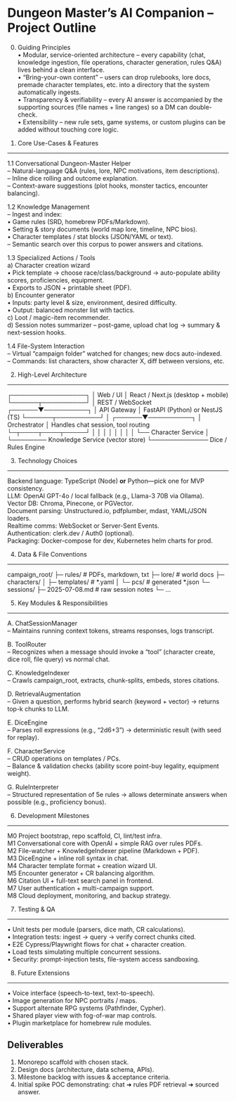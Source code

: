 Dungeon Master’s AI Companion – Project Outline
==============================================

0. Guiding Principles  
   • Modular, service-oriented architecture – every capability (chat, knowledge ingestion, file operations, character generation, rules Q&A) lives behind a clean interface.  
   • “Bring-your-own content” – users can drop rulebooks, lore docs, premade character templates, etc. into a directory that the system automatically ingests.  
   • Transparency & verifiability – every AI answer is accompanied by the supporting sources (file names + line ranges) so a DM can double-check.  
   • Extensibility – new rule sets, game systems, or custom plugins can be added without touching core logic.

1. Core Use-Cases & Features
------------------------------------------------------------------
1.1 Conversational Dungeon-Master Helper  
      – Natural-language Q&A (rules, lore, NPC motivations, item descriptions).  
      – Inline dice rolling and outcome explanation.  
      – Context-aware suggestions (plot hooks, monster tactics, encounter balancing).

1.2 Knowledge Management  
      – Ingest and index:  
        • Game rules (SRD, homebrew PDFs/Markdown).  
        • Setting & story documents (world map lore, timeline, NPC bios).  
        • Character templates / stat blocks (JSON/YAML or text).  
      – Semantic search over this corpus to power answers and citations.

1.3 Specialized Actions / Tools  
      a) Character creation wizard  
         • Pick template → choose race/class/background → auto-populate ability scores, proficiencies, equipment.  
         • Exports to JSON + printable sheet (PDF).  
      b) Encounter generator  
         • Inputs: party level & size, environment, desired difficulty.  
         • Output: balanced monster list with tactics.  
      c) Loot / magic-item recommender.  
      d) Session notes summarizer – post-game, upload chat log → summary & next-session hooks.

1.4 File-System Interaction  
      – Virtual “campaign folder” watched for changes; new docs auto-indexed.  
      – Commands: list characters, show character X, diff between versions, etc.

2. High-Level Architecture
------------------------------------------------------------------
┌─────────────────┐
│   Web / UI      │  React / Next.js (desktop + mobile)
└──────┬──────────┘
       │ REST / WebSocket
┌──────▼──────────┐
│  API Gateway    │  FastAPI (Python) or NestJS (TS)
└──────┬──────────┘
       │
┌──────▼──────────┐
│  Orchestrator   │  Handles chat session, tool routing
└─┬────┬────┬─────┘
  │    │    │
  │    │    │
  │    │    └── Character Service
  │    └──────── Knowledge Service (vector store)
  └───────────── Dice / Rules Engine

3. Technology Choices
------------------------------------------------------------------
Backend language: TypeScript (Node) **or** Python—pick one for MVP consistency.  
LLM: OpenAI GPT-4o / local fallback (e.g., Llama-3 70B via Ollama).  
Vector DB: Chroma, Pinecone, or PGVector.  
Document parsing: Unstructured.io, pdfplumber, mdast, YAML/JSON loaders.  
Realtime comms: WebSocket or Server-Sent Events.  
Authentication: clerk.dev / Auth0 (optional).  
Packaging: Docker-compose for dev, Kubernetes helm charts for prod.

4. Data & File Conventions
------------------------------------------------------------------
campaign_root/
├─ rules/            # PDFs, markdown, txt
├─ lore/             # world docs
├─ characters/
│   ├─ templates/    # *.yaml
│   └─ pcs/          # generated *.json
└─ sessions/
    ├─ 2025-07-08.md # raw session notes
    └─ …

5. Key Modules & Responsibilities
------------------------------------------------------------------
A. ChatSessionManager  
   – Maintains running context tokens, streams responses, logs transcript.

B. ToolRouter  
   – Recognizes when a message should invoke a “tool” (character create, dice roll, file query) vs normal chat.

C. KnowledgeIndexer  
   – Crawls campaign_root, extracts, chunk-splits, embeds, stores citations.

D. RetrievalAugmentation  
   – Given a question, performs hybrid search (keyword + vector) → returns top-k chunks to LLM.

E. DiceEngine  
   – Parses roll expressions (e.g., “2d6+3”) → deterministic result (with seed for replay).

F. CharacterService  
   – CRUD operations on templates / PCs.  
   – Balance & validation checks (ability score point-buy legality, equipment weight).

G. RuleInterpreter  
   – Structured representation of 5e rules → allows determinate answers when possible (e.g., proficiency bonus).

6. Development Milestones
------------------------------------------------------------------
M0  Project bootstrap, repo scaffold, CI, lint/test infra.  
M1  Conversational core with OpenAI + simple RAG over rules PDFs.  
M2  File-watcher + KnowledgeIndexer pipeline (Markdown + PDF).  
M3  DiceEngine + inline roll syntax in chat.  
M4  Character template format + creation wizard UI.  
M5  Encounter generator + CR balancing algorithm.  
M6  Citation UI + full-text search panel in frontend.  
M7  User authentication + multi-campaign support.  
M8  Cloud deployment, monitoring, and backup strategy.

7. Testing & QA
------------------------------------------------------------------
• Unit tests per module (parsers, dice math, CR calculations).  
• Integration tests: ingest → query → verify correct chunks cited.  
• E2E Cypress/Playwright flows for chat + character creation.  
• Load tests simulating multiple concurrent sessions.  
• Security: prompt-injection tests, file-system access sandboxing.

8. Future Extensions
------------------------------------------------------------------
• Voice interface (speech-to-text, text-to-speech).  
• Image generation for NPC portraits / maps.  
• Support alternate RPG systems (Pathfinder, Cypher).  
• Shared player view with fog-of-war map controls.  
• Plugin marketplace for homebrew rule modules.

Deliverables
------------
1. Monorepo scaffold with chosen stack.  
2. Design docs (architecture, data schema, APIs).  
3. Milestone backlog with issues & acceptance criteria.  
4. Initial spike POC demonstrating: chat ➜ rules PDF retrieval ➜ sourced answer.

